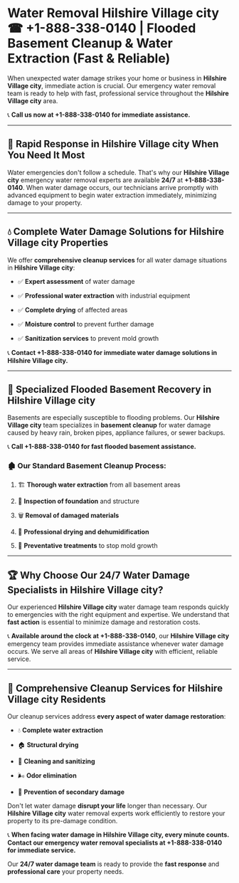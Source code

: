 # Water Removal Hilshire Village city ☎ +1-888-338-0140 | Flooded Basement Cleanup & Water Extraction (Fast & Reliable)

When unexpected water damage strikes your home or business in **Hilshire Village city**, immediate action is crucial. Our emergency water removal team is ready to help with fast, professional service throughout the **Hilshire Village city** area. 

📞 **Call us now at +1-888-338-0140 for immediate assistance.**
---
## 🚀 Rapid Response in Hilshire Village city When You Need It Most
Water emergencies don't follow a schedule. That's why our **Hilshire Village city** emergency water removal experts are available **24/7** at **+1-888-338-0140**. When water damage occurs, our technicians arrive promptly with advanced equipment to begin water extraction immediately, minimizing damage to your property.
---
## 💧 Complete Water Damage Solutions for Hilshire Village city Properties
We offer **comprehensive cleanup services** for all water damage situations in **Hilshire Village city**:
- ✅ **Expert assessment** of water damage  
- ✅ **Professional water extraction** with industrial equipment  
- ✅ **Complete drying** of affected areas  
- ✅ **Moisture control** to prevent further damage  
- ✅ **Sanitization services** to prevent mold growth  
📞 **Contact +1-888-338-0140 for immediate water damage solutions in Hilshire Village city.**
---
## 🌊 Specialized Flooded Basement Recovery in Hilshire Village city
Basements are especially susceptible to flooding problems. Our **Hilshire Village city** team specializes in **basement cleanup** for water damage caused by heavy rain, broken pipes, appliance failures, or sewer backups. 
📞 **Call +1-888-338-0140 for fast flooded basement assistance.**
### 🏚️ Our Standard Basement Cleanup Process:
1. 🏗️ **Thorough water extraction** from all basement areas  
2. 🔎 **Inspection of foundation** and structure  
3. 🗑️ **Removal of damaged materials**  
4. 💨 **Professional drying and dehumidification**  
5. 🚫 **Preventative treatments** to stop mold growth  
---
## 🏆 Why Choose Our 24/7 Water Damage Specialists in Hilshire Village city?
Our experienced **Hilshire Village city** water damage team responds quickly to emergencies with the right equipment and expertise. We understand that **fast action** is essential to minimize damage and restoration costs.
📞 **Available around the clock at +1-888-338-0140**, our **Hilshire Village city** emergency team provides immediate assistance whenever water damage occurs. We serve all areas of **Hilshire Village city** with efficient, reliable service.
---
## 🧹 Comprehensive Cleanup Services for Hilshire Village city Residents
Our cleanup services address **every aspect of water damage restoration**:
- 💧 **Complete water extraction**  
- 🏠 **Structural drying**  
- 🧼 **Cleaning and sanitizing**  
- 🌬️ **Odor elimination**  
- 🚫 **Prevention of secondary damage**  
Don't let water damage **disrupt your life** longer than necessary. Our **Hilshire Village city** water removal experts work efficiently to restore your property to its pre-damage condition.
📞 **When facing water damage in Hilshire Village city, every minute counts. Contact our emergency water removal specialists at +1-888-338-0140 for immediate service.**
Our **24/7 water damage team** is ready to provide the **fast response** and **professional care** your property needs.
